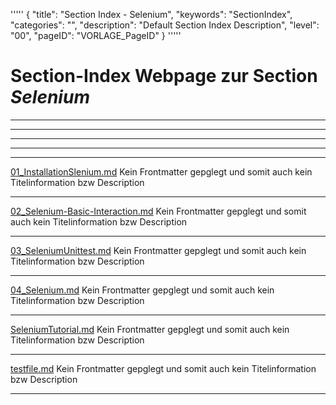 '''''
{
"title": "Section Index - Selenium",
"keywords": "SectionIndex",
"categories": "",
"description": "Default Section Index Description",
"level": "00",
"pageID": "VORLAGE_PageID"
}
'''''


<h1>Section-Index Webpage zur Section <i>Selenium</i></h1>

<hr><hr><hr><hr><hr>


[01_InstallationSlenium.md](./01_InstallationSlenium.md)
Kein Frontmatter gepglegt und somit auch kein Titelinformation bzw Description<hr>


[02_Selenium-Basic-Interaction.md](./02_Selenium-Basic-Interaction.md)
Kein Frontmatter gepglegt und somit auch kein Titelinformation bzw Description<hr>


[03_SeleniumUnittest.md](./03_SeleniumUnittest.md)
Kein Frontmatter gepglegt und somit auch kein Titelinformation bzw Description<hr>


[04_Selenium.md](./04_Selenium.md)
Kein Frontmatter gepglegt und somit auch kein Titelinformation bzw Description<hr>


[SeleniumTutorial.md](./SeleniumTutorial.md)
Kein Frontmatter gepglegt und somit auch kein Titelinformation bzw Description<hr>


[testfile.md](./testfile.md)
Kein Frontmatter gepglegt und somit auch kein Titelinformation bzw Description<hr>